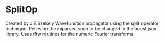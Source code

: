SplitOp
=======
Created by J.E.Szekely
Wavefunction propagator using the split operator technique. Relies on the iniparser, soon to be changed to the boost json library.
Uses fftw routines for the numeric Fourier transforms. 
